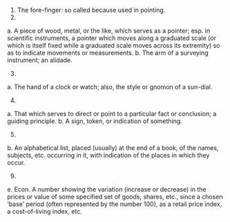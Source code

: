 1. The fore-finger: so called because used in pointing.
2.
a. A piece of wood, metal, or the like, which serves as a pointer; esp. in scientific instruments, a pointer which moves along a graduated scale (or which is itself fixed while a graduated scale moves across its extremity) so as to indicate movements or measurements.
b. The arm of a surveying instrument; an alidade.

3.
a. The hand of a clock or watch; also, the style or gnomon of a sun-dial.

4.
a. That which serves to direct or point to a particular fact or conclusion; a guiding principle.
b. A sign, token, or indication of something.

5.
b. An alphabetical list, placed (usually) at the end of a book, of the names, subjects, etc. occurring in it, with indication of the places in which they occur.

9.
e. Econ. A number showing the variation (increase or decrease) in the prices or value of some specified set of goods, shares, etc., since a chosen ‘base’ period (often represented by the number 100), as a retail price index, a cost-of-living index, etc.
